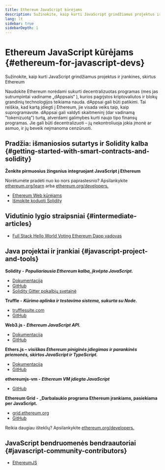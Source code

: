 ```yaml
---
title: Ethereum JavaScript kūrėjams
description: Sužinokite, kaip kurti JavaScript grindžiamus projektus ir įrankines, skirtus Ethereum
lang: lt
sidebar: true
sidebarDepth: 1
---
```


# Ethereum JavaScript kūrėjams {#ethereum-for-javascript-devs}

<div class="featured">Sužinokite, kaip kurti JavaScript grindžiamus projektus ir įrankines, skirtus Ethereum</div>

Naudokite Ethereum norėdami sukurti decentralizuotas programas (mes jas sutrumpintai vadiname „dAppsais“ ), kurios pagrįstos kriptovaliutos ir blokų grandinių technologijos teikiama nauda. dAppsai gali būti patikimi. Tai reiškia, kad kartą įdiegti į Ethereum, jie visada veiks taip, kaip suprogramavote. dAppsai gali valdyti skaitmeninį (dar vadinamą "tokenizuotą") turtą, atverdami galimybes kurti naujo tipo finansų programas. Jie gali būti decentralizuoti – jų nekontroliuoja jokia įmonė ar asmuo, ir jų beveik neįmanoma cenzūruoti.

## Pradžia: išmaniosios sutartys ir Solidity kalba {#getting-started-with-smart-contracts-and-solidity}

**Ženkite pirmuosius žingsnius integruojant JavaScript į Ethereum**

Norėtumėte pradėti nuo ko nors paprastesnio? Apsilankykite [ethereum.org/learn](/learn/) arba [ethereum.org/developers.](/developers/)

- [Ethereum Web kūrėjams](https://medium.com/@mvmurthy/ethereum-for-web-developers-890be23d1d0c)
- [Išmokite koduoti Solidity](https://cryptozombies.io/)

## Vidutinio lygio straipsniai {#intermediate-articles}

- [Full Stack Hello World Voting Ethereum Dapp vadovas](https://medium.com/@mvmurthy/full-stack-hello-world-voting-ethereum-dapp-tutorial-part-1-40d2d0d807c2)

## Java projektai ir įrankiai {#javascript-project-and-tools}

**Solidity -** **_Populiariausia Ethereum kalba, įkvėpta JavaScript._**

- [Dokumentacija](https://solidity.readthedocs.io)
- [GitHub](https://github.com/ethereum/solidity/)
- [Solidity Gitter pokalbių svetainė](https://gitter.im/ethereum/solidity/)

**Truffle -** **_Kūrimo aplinka ir testavimo sistema, sukurta su Node._**

- [trufflesuite.com](https://www.trufflesuite.com/)
- [GitHub](tps://github.com/trufflesuite/truffle)

**Web3.js -** **_Ethereum JavaScript API._**

- [Dokumentacija](https://web3js.readthedocs.io/en/1.0/)
- [GitHub](https://github.com/ethereum/web3.js/)

**Ethers.js –** **_visiškas Ethereum piniginės įdiegimas ir parankinės priemonės, skirtos JavaScript ir TypeScript._**

- [Dokumentacija](https://docs.ethers.io/ethers.js/html/)
- [GitHub](https://github.com/ethers-io/ethers.js/)

**ethereumjs-vm -** **_Ethereum VM įdiegta JavaScript_**

- [GitHub](https://github.com/ethereumjs/ethereumjs-vm)

**Ethereum Grid -** **\_Darbalaukio programa Ethereum įrankiams, pasiekiama per JavaScript.**

- [grid.ethereum.org](https://grid.ethereum.org)
- [GitHub](https://github.com/ethereum/grid)

Reikia daugiau išteklių? Apsilankykite [ethereum.org/developers.](/developers/)

## JavaScript bendruomenės bendraautoriai {#javascript-community-contributors}

- [EthereumJS](https://ethereumjs.github.io)
